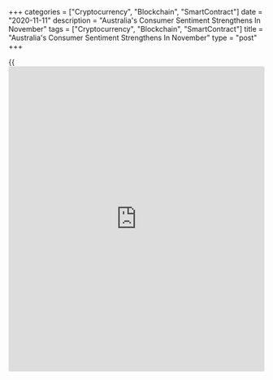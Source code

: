 +++
categories = ["Cryptocurrency", "Blockchain", "SmartContract"]
date = "2020-11-11"
description = "Australia's Consumer Sentiment Strengthens In November"
tags = ["Cryptocurrency", "Blockchain", "SmartContract"]
title = "Australia's Consumer Sentiment Strengthens In November"
type = "post"
+++

{{<iframe id="large-banner" src="https://www.bounty.group/#slide=13.0" width="100%" height="600" scrolling="no" style="border: 0px solid rgb(216, 221, 230); border-radius: 3px;">}}

Australia's consumer sentiment strengthened in November driven by the
significant unwinding of restrictions across Victoria and the reopening
of the Victoria-NSW border, survey results from Westpac showed
Wednesday.

The Westpac-Melbourne Institute Index of Consumer Sentiment rose 2.5
percent to 107.7 in November from 105.0 in the previous month.

The indicator was 13 percent above the average over the six months prior
to the [economy][1] wide shut-down in March and has reached its highest
level since November 2013.

Given the high degree of uncertainty this Christmas, and the headwinds
from the high unemployment rate it is a very encouraging sign that
Australians are planning for a 'normal' Christmas, Westpac said.

The components of the index showed mixed results in November. The
'family finances, last 12 months' sub-index was down 3.2 percent, while
the 'family finances, next 12 months' sub-index gained 0.2 percent.

The 'economy, next 12 months' sub-indicator surged 8.4 percent although
the 'economy, next 5 years' sub-index grew only 0.5 percent.

There was a 6.7 percent increase in the 'time to buy a major item' sub-
index and reached its highest level since August last year.

Further, there was a 6.2 percent increase in the employment index
indicating deterioration in labor market conditions. The 'time to buy a
dwelling' indicator advanced 8 percent from last month.

For comments and feedback [contact](https://www.playgroundfx.com/contact/): editorial@rtt[news](https://www.letsplayfx.com/blog/forex-news-website/).com

[Economic News][1]

 **What parts of the world are seeing the best (and worst) economic
performances lately? Click[here][2] to check out our [Econ Scorecard][2]
and find out! See up-to-the-moment [ranking](https://www.playgroundfx.com/blog/crypto-exchange-ranking/)s for the best and worst
performers in [GDP][3], [unemployment rate][4], [inflation][5] and much
more.**

   1. www.rtt[news](https://www.letsplayfx.com/blog/forex-news-website/).com/Content/EconomicNews.aspx
   2. www.rtt[news](https://www.letsplayfx.com/blog/forex-news-website/).com/economic-scorecard/world-rank/industrial-production/highest-performance.aspx
   3. www.rtt[news](https://www.letsplayfx.com/blog/forex-news-website/).com/economic-scorecard/world-rank/GDP/highest-performance.aspx
   4. www.rtt[news](https://www.letsplayfx.com/blog/forex-news-website/).com/economic-scorecard/world-rank/unemployment-rate/lowest-performance.aspx
   5. www.rtt[news](https://www.letsplayfx.com/blog/forex-news-website/).com/economic-scorecard/world-rank/CPI/highest-performance.aspx